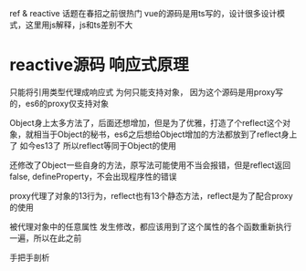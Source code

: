 ref & reactive 话题在春招之前很热门
vue的源码是用ts写的，设计很多设计模式，这里用js解释，js和ts差别不大

# reactive源码 响应式原理
只能将引用类型代理成响应式
为何只能支持对象，
因为这个源码是用proxy写的，es6的proxy仅支持对象

Object身上太多方法了，后面还想增加，但是为了优雅，打造了个reflect这个对象，就相当于Object的秘书，es6之后想给Object增加的方法都放到了reflect身上了 如今es13了  所以reflect等同于Object的使用

还修改了Object一些自身的方法，原写法可能使用不当会报错，但是reflect返回false, defineProperty，不会出现程序性的错误

proxy代理了对象的13行为，reflect也有13个静态方法，reflect是为了配合proxy的使用

被代理对象中的任意属性 发生修改，都应该用到了这个属性的各个函数重新执行一遍，所以在此之前

手把手剖析